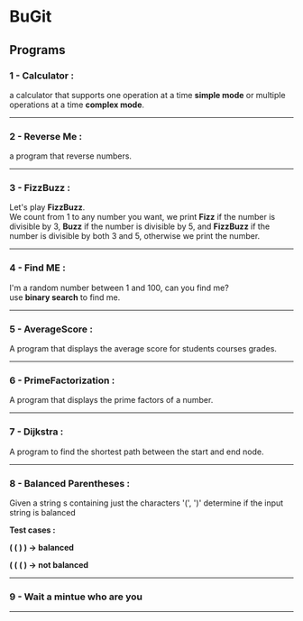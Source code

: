 # BuGit


## Programs

### 1 - Calculator :
a calculator that supports one operation at a time **simple mode** or multiple operations at a time **complex mode**.
________________________________________________________________________________________________________________________
### 2 - Reverse Me : 
a program that reverse numbers.
________________________________________________________________________________________________________________________
### 3 - FizzBuzz : 
Let's play **FizzBuzz**.\
We count from 1 to any number you want, we print **Fizz** if the number is divisible by 3, **Buzz** if the number is divisible by 5, and **FizzBuzz** if the number is divisible by both 3 and 5, otherwise we print the number.
________________________________________________________________________________________________________________________
### 4 - Find ME :
I'm a random number between 1 and 100, can you find me?\
use **binary search** to find me.
________________________________________________________________________________________________________________________
### 5 - AverageScore : 
A program that displays the average score for students courses grades.
________________________________________________________________________________________________________________________
### 6 - PrimeFactorization : 
A program that displays the prime factors of a number.
________________________________________________________________________________________________________________________
### 7 - Dijkstra :
A program to find the shortest path between the start and end node.
________________________________________________________________________________________________________________________
### 8 - Balanced Parentheses : 
Given a string s containing just the characters '(', ')' determine if the input string is balanced

**Test cases :**

**( ( ) ) -> balanced**

**( ( ( ) -> not balanced**            
________________________________________________________________________________________________________________________
### 9 - Wait a mintue who are you

________________________________________________________________________________________________________________________

